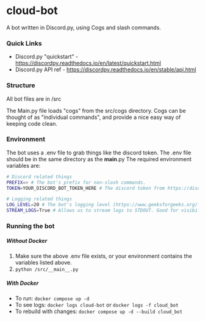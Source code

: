 # cloud-bot
A bot written in Discord.py, using Cogs and slash commands.

### Quick Links
- Discord.py "quickstart" - https://discordpy.readthedocs.io/en/latest/quickstart.html
- Discord.py API ref - https://discordpy.readthedocs.io/en/stable/api.html


### Structure
All bot files are in /src

The Main.py file loads "cogs" from the src/cogs directory.
Cogs can be thought of as "individual commands", and provide a nice easy way of keeping code clean.

### Environment
The bot uses a .env file to grab things like the discord token. The .env file should be in the same directory as the __main__.py
The required environment variables are:
```bash
# Discord related things
PREFIX=> # The bot's prefix for non-slash commands. 
TOKEN=YOUR_DISCORD_BOT_TOKEN_HERE # The discord token from https://discord.com/developers/applications

# Logging related things
LOG_LEVEL=20 # The bot's logging level (https://www.geeksforgeeks.org/logging-in-python/)
STREAM_LOGS=True # Allows us to stream logs to STDOUT. Good for visibility.
```

### Running the bot
##### Without Docker
1. Make sure the above .env file exists, or your environment contains the variables listed above.
2. `python /src/__main__.py`

##### With Docker
- To run: `docker compose up -d`
- To see logs: `docker logs cloud-bot` or `docker logs -f cloud_bot`
- To rebuild with changes: `docker compose up -d --build cloud_bot`
